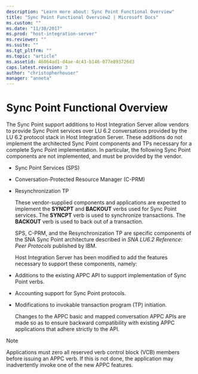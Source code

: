 ```yaml
---
description: "Learn more about: Sync Point Functional Overview"
title: "Sync Point Functional Overview2 | Microsoft Docs"
ms.custom: ""
ms.date: "11/30/2017"
ms.prod: "host-integration-server"
ms.reviewer: ""
ms.suite: ""
ms.tgt_pltfrm: ""
ms.topic: "article"
ms.assetid: 46064ad1-d4ae-4c43-b146-077e893726d3
caps.latest.revision: 3
author: "christopherhouser"
manager: "anneta"
---
```

# Sync Point Functional Overview
The Sync Point support additions to Host Integration Server allow vendors to provide Sync Point services over LU 6.2 conversations provided by the LU 6.2 protocol stack in Host Integration Server. These additions do not implement the architected Sync Point components and TPs necessary for a complete Sync Point implementation. In particular, the following Sync Point components are not implemented, and must be provided by the vendor.  
  
- Sync Point Services (SPS)  
  
- Conversation-Protected Resource Manager (C-PRM)  
  
- Resynchronization TP  
  
  These vendor-supplied components and applications are expected to implement the **SYNCPT** and **BACKOUT** verbs used for Sync Point services. The **SYNCPT** verb is used to synchronize transactions. The **BACKOUT** verb is used to back out of a transaction.  
  
  SPS, C-PRM, and the Resynchronization TP are specific components of the SNA Sync Point architecture described in *SNA LU6.2 Reference: Peer Protocols* published by IBM.  
  
  Host Integration Server has been modified to add the features necessary to support these components, namely:  
  
- Additions to the existing APPC API to support implementation of Sync Point verbs.  
  
- Accounting support for Sync Point protocols.  
  
- Modifications to invokable transaction program (TP) initiation.  
  
  Changes to the APPC basic and mapped conversation APPC APIs are made so as to ensure backward compatibility with existing APPC applications that adhere strictly to the API.  
  
> [!NOTE]
>  Applications must zero all reserved verb control block (VCB) members before issuing an APPC verb. If this is not done, the application may inadvertently invoke one of the new APPC features.
